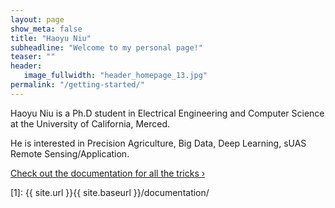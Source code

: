 ```yaml
---
layout: page
show_meta: false
title: "Haoyu Niu"
subheadline: "Welcome to my personal page!"
teaser: ""
header:
   image_fullwidth: "header_homepage_13.jpg"
permalink: "/getting-started/"
---
```

Haoyu Niu is a Ph.D student in Electrical Engineering and Computer Science at the University of California, Merced.

He is interested in Precision Agriculture, Big Data, Deep Learning, sUAS Remote Sensing/Application.

<a class="radius button small" href="{{ site.url }}{{ site.baseurl }}/documentation/">Check out the documentation for all the tricks ›</a>


 [1]: {{ site.url }}{{ site.baseurl }}/documentation/
